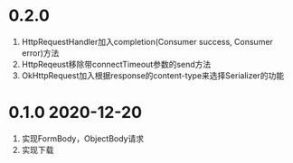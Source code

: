 # 0.2.0
1. HttpRequestHandler加入completion(Consumer<T> success, Consumer<HttpErrorResponse> error)方法
2. HttpReqeust移除带connectTimeout参数的send方法
3. OkHttpRequest加入根据response的content-type来选择Serializer的功能

# 0.1.0 2020-12-20
1. 实现FormBody，ObjectBody请求
2. 实现下载